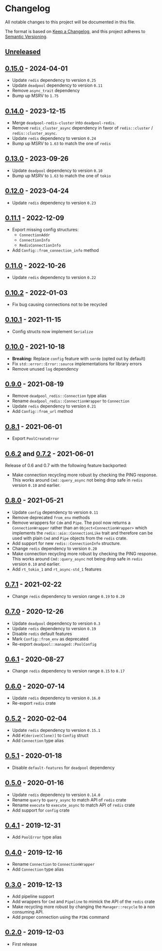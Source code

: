 # Changelog

All notable changes to this project will be documented in this file.

The format is based on [Keep a Changelog](https://keepachangelog.com/en/1.1.0/),
and this project adheres to [Semantic Versioning](https://semver.org/spec/v2.0.0.html).

<!-- next-header -->

## [Unreleased]

## [0.15.0] - 2024-04-01

- Update `redis` dependency to version `0.25`
- Update `deadpool` dependency to version `0.11`
- Remove `async_trait` dependency
- Bump up MSRV to `1.75`

## [0.14.0] - 2023-12-15

- Merge `deadpool-redis-cluster` into `deadpool-redis`.
- Remove `redis_cluster_async` dependency in favor of `redis::cluster` / `redis::cluster_async`.
- Update `redis` dependency to version `0.24`
- Bump up MSRV to `1.63` to match the one of `redis`

## [0.13.0] - 2023-09-26

- Update `deadpool` dependency to version `0.10`
- Bump up MSRV to `1.63` to match the one of `tokio`

## [0.12.0] - 2023-04-24

- Update `redis` dependency to version `0.23`

## [0.11.1] - 2022-12-09

- Export missing config structures:
  - `ConnectionAddr`
  - `ConnectionInfo`
  - `RedisConnectionInfo`
- Add `Config::from_connection_info` method

## [0.11.0] - 2022-10-26

- Update `redis` dependency to version `0.22`

## [0.10.2] - 2022-01-03

- Fix bug causing connections not to be recycled

## [0.10.1] - 2021-11-15

- Config structs now implement `Serialize`

## [0.10.0] - 2021-10-18

- **Breaking:** Replace `config` feature with `serde` (opted out by default)
- Fix `std::error::Error::source` implementations for library errors
- Remove unused `log` dependency

## [0.9.0] - 2021-08-19

- Remove `deadpool_redis::Connection` type alias
- Rename `deadpool_redis::ConnectionWrapper` to `Connection`
- Update `redis` dependency to version `0.21`
- Add `Config::from_url` method

## [0.8.1] - 2021-06-01

- Export `PoolCreateError`

## [0.6.2] and [0.7.2] - 2021-06-01

Release of 0.6 and 0.7 with the following feature backported:

- Make connection recycling more robust by checking the PING
  response. This works around `Cmd::query_async` not being drop
  safe in `redis` version `0.10` and earlier.

## [0.8.0] - 2021-05-21

- Update `config` dependency to version `0.11`
- Remove deprecated `from_env` methods
- Remove wrappers for `Cdm` and `Pipe`. The pool now returns a
  `ConnectionWrapper` rather than an `Object<ConnectionWrapper>` which
  implements the `redis::aio::ConnectionLike` trait and therefore can
  be used with plain `Cmd` and `Pipe` objects from the `redis` crate.
- Add support for new `redis::ConnectionInfo` structure.
- Change `redis` dependency to version `0.20`
- Make connection recycling more robust by checking the PING
  response. This works around `Cmd::query_async` not being drop
  safe in `redis` version `0.10` and earlier.
- Add `rt_tokio_1` and `rt_async-std_1` features

## [0.7.1] - 2021-02-22

- Change `redis` dependency to version range `0.19` to `0.20`

## [0.7.0] - 2020-12-26

- Update `deadpool` dependency to version `0.3`
- Update `redis` dependency to version `0.19`
- Disable `redis` default features
- Mark `Config::from_env` as deprecated
- Re-export `deadpool::managed::PoolConfig`

## [0.6.1] - 2020-08-27

- Change `redis` dependency to version range `0.15` to `0.17`

## [0.6.0] - 2020-07-14

- Update `redis` dependency to version `0.16.0`
- Re-export `redis` crate

## [0.5.2] - 2020-02-04

- Update `redis` dependency to version `0.15.1`
- Add `#[derive(Clone)]` to `Config` struct
- Add `Connection` type alias

## [0.5.1] - 2020-01-18

- Disable `default-features` for `deadpool` dependency

## [0.5.0] - 2020-01-16

- Update `redis` dependency to version `0.14.0`
- Rename `query` to `query_async` to match API of `redis` crate
- Rename `execute` to `execute_async` to match API of `redis` crate
- Add support for `config` crate

## [0.4.1] - 2019-12-31

- Add `PoolError` type alias

## [0.4.0] - 2019-12-16

- Rename `Connection` to `ConnectionWrapper`
- Add `Connection` type alias

## [0.3.0] - 2019-12-13

- Add pipeline support
- Add wrappers for `Cmd` and `Pipeline` to mimick the API of the `redis` crate
- Make recycling more robust by changing the `Manager::recycle` to a non
  consuming API.
- Add proper connection using the `PING` command

## [0.2.0] - 2019-12-03

- First release

<!-- next-url -->
[Unreleased]: https://github.com/bikeshedder/deadpool/compare/deadpool-redis-v0.15.0...HEAD
[0.15.0]: https://github.com/bikeshedder/deadpool/compare/deadpool-redis-v0.14.0...deadpool-redis-v0.15.0
[0.14.0]: https://github.com/bikeshedder/deadpool/compare/deadpool-redis-v0.13.0...deadpool-redis-v0.14.0
[0.13.0]: https://github.com/bikeshedder/deadpool/compare/deadpool-redis-v0.12.0...deadpool-redis-v0.13.0
[0.12.0]: https://github.com/bikeshedder/deadpool/compare/deadpool-redis-v0.11.1...deadpool-redis-v0.12.0
[0.11.1]: https://github.com/bikeshedder/deadpool/compare/deadpool-redis-v0.11.0...deadpool-redis-v0.11.1
[0.11.0]: https://github.com/bikeshedder/deadpool/compare/deadpool-redis-v0.10.2...deadpool-redis-v0.11.0
[0.10.2]: https://github.com/bikeshedder/deadpool/compare/deadpool-redis-v0.10.1...deadpool-redis-v0.10.2
[0.10.1]: https://github.com/bikeshedder/deadpool/compare/deadpool-redis-v0.10.0...deadpool-redis-v0.10.1
[0.10.0]: https://github.com/bikeshedder/deadpool/compare/deadpool-redis-v0.9.0...deadpool-redis-v0.10.0
[0.9.0]: https://github.com/bikeshedder/deadpool/compare/deadpool-redis-v0.8.1...deadpool-redis-v0.9.0
[0.8.1]: https://github.com/bikeshedder/deadpool/compare/deadpool-redis-v0.8.0...deadpool-redis-v0.8.1
[0.8.0]: https://github.com/bikeshedder/deadpool/compare/deadpool-redis-v0.7.1...deadpool-redis-v0.8.0
[0.7.2]: https://github.com/bikeshedder/deadpool/compare/deadpool-redis-v0.7.1...deadpool-redis-v0.7.2
[0.7.1]: https://github.com/bikeshedder/deadpool/compare/deadpool-redis-v0.7.0...deadpool-redis-v0.7.1
[0.7.0]: https://github.com/bikeshedder/deadpool/compare/deadpool-redis-v0.6.1...deadpool-redis-v0.7.0
[0.6.2]: https://github.com/bikeshedder/deadpool/compare/deadpool-redis-v0.6.1...deadpool-redis-v0.6.2
[0.6.1]: https://github.com/bikeshedder/deadpool/compare/deadpool-redis-v0.6.0...deadpool-redis-v0.6.1
[0.6.0]: https://github.com/bikeshedder/deadpool/compare/deadpool-redis-v0.5.2...deadpool-redis-v0.6.0
[0.5.2]: https://github.com/bikeshedder/deadpool/compare/deadpool-redis-v0.5.1...deadpool-redis-v0.5.2
[0.5.1]: https://github.com/bikeshedder/deadpool/compare/deadpool-redis-v0.5.0...deadpool-redis-v0.5.1
[0.5.0]: https://github.com/bikeshedder/deadpool/compare/deadpool-redis-v0.4.1...deadpool-redis-v0.5.0
[0.4.1]: https://github.com/bikeshedder/deadpool/compare/deadpool-redis-v0.4.0...deadpool-redis-v0.4.1
[0.4.0]: https://github.com/bikeshedder/deadpool/compare/deadpool-redis-v0.3.0...deadpool-redis-v0.4.0
[0.3.0]: https://github.com/bikeshedder/deadpool/compare/deadpool-redis-v0.2.0...deadpool-redis-v0.3.0
[0.2.0]: https://github.com/bikeshedder/deadpool/releases/tag/deadpool-redis-v0.2.0